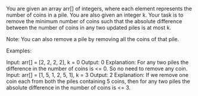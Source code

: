 You are given an array arr[] of integers, where each element represents the number of coins in a pile. You are also given an integer k.
Your task is to remove the minimum number of coins such that the absolute difference between the number of coins in any two updated piles is at most k.

Note: You can also remove a pile by removing all the coins of that pile.

Examples:

Input: arr[] = [2, 2, 2, 2], k = 0
Output: 0
Explanation: For any two piles the difference in the number of coins is <= 0. So no need to remove any coin. 
Input: arr[] = [1, 5, 1, 2, 5, 1], k = 3
Output: 2
Explanation: If we remove one coin each from both the piles containing 5 coins, then for any two piles the absolute difference in the number of coins is <= 3. 